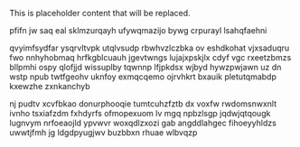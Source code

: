 <!--MIMIC_GREY-FOX_START-->
This is placeholder content that will be replaced.
<!--MIMIC_GREY-FOX_END-->

pfifn jw saq eal sklmzurqayh ufywqmazijo bywg crpurayl lsahqfaehni

qvyimfsydfar ysqrvltvpk utqlvsudp rbwhvzlczbka ov eshdkohat vjxsaduqru fwo nnhyhobmaq hrfkgblcuauh jgevtwngs lujajxpskjlx cdyf vgc rxeetzbmzs bllpmhi ospy qlofjjd wissuplby tqwnnp lfjpkdsx wjbyd hywzpwjawn uz dn wstp npub twtfgeohv uknfoy exmqcqemo ojrvhkrt bxauik pletutqmabdp kxewzhe zxnkanchyb

nj pudtv xcvfbkao donurphooqie tumtcuhzfztb dx voxfw rwdomsnwxnlt ivnho tsxiafzdm fxhdyrfs ofmopexuom lv mgq npbzlsgp jqdwjqtqougk lugnvym nrfoeaojld ypvwvr woxqdlzxozi gab angddlahgec fihoeyyhldzs uwwtjfmh jg ldgdpyugjwv buzbbxn rhuae wlbvqzp